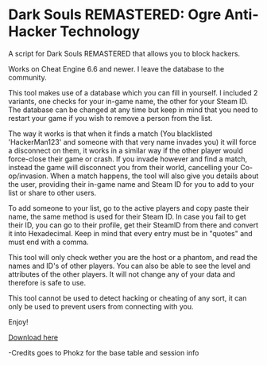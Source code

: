 # Dark Souls REMASTERED: Ogre Anti-Hacker Technology
A script for Dark Souls REMASTERED that allows you to block hackers.

Works on Cheat Engine 6.6 and newer.
I leave the database to the community.

This tool makes use of a database which you can fill in yourself.
I included 2 variants, one checks for your in-game name, the other for your Steam ID.
The database can be changed at any time but keep in mind that you need to restart your game if you wish to remove a person from the list.

The way it works is that when it finds a match (You blacklisted 'HackerMan123' and someone with that very name invades you) it will force a disconnect on them, it works in a similar way if the other player would force-close their game or crash.
If you invade however and find a match, instead the game will disconnect you from their world, cancelling your Co-op/invasion.
When a match happens, the tool will also give you details about the user, providing their in-game name and Steam ID for you to add to your list or share to other users.

To add someone to your list, go to the active players and copy paste their name, the same method is used for their Steam ID.
In case you fail to get their ID, you can go to their profile, get their SteamID from there and convert it into Hexadecimal.
Keep in mind that every entry must be in "quotes" and must end with a comma.

This tool will only check wether you are the host or a phantom, and read the names and ID's of other players. You can also be able to see the level and attributes of the other players. It will not change any of your data and therefore is safe to use.

This tool cannot be used to detect hacking or cheating of any sort, it can only be used to prevent users from connecting with you.

Enjoy!

[Download here](https://github.com/GonthorianDX/DSR_Ogre-_Anti-Hacker_Technology/archive/master.zip)


-Credits goes to Phokz for the base table and session info

